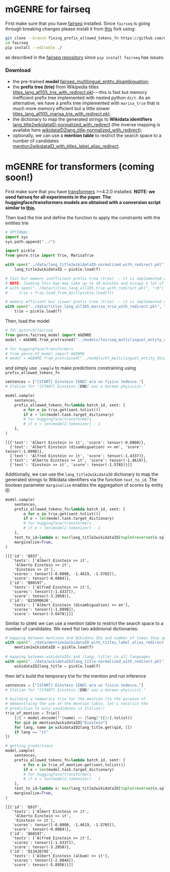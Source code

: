 # mGENRE for fairseq

First make sure that you have [fairseq](https://github.com/pytorch/fairseq) installed.
Since `fairseq` is going through breaking changes please install it from [this](https://github.com/nicola-decao/fairseq/tree/fixing_prefix_allowed_tokens_fn) fork using: 
```bash
git clone --branch fixing_prefix_allowed_tokens_fn https://github.com/nicola-decao/fairseq
cd fairseq
pip install --editable ./
``` 
as described in the [fairseq repository](https://github.com/pytorch/fairseq#requirements-and-installation) since `pip install fairseq` has issues. 

### Download
* the pre-trained **model** [fairseq_multilingual_entity_disambiguation](https://dl.fbaipublicfiles.com/GENRE/fairseq_multilingual_entity_disambiguation.tar.gz);
* the **prefix tree (trie)** from Wikipedia titles [titles_lang_all105_trie_with_redirect.pkl](http://dl.fbaipublicfiles.com/GENRE/titles_lang_all105_trie_with_redirect.pkl)---this is fast but memory inefficient prefix tree implemented with nested python `dict`. As an alternative, we have a prefix tree implemented with `marisa_trie` that is much more memory efficient but a little slower [titles_lang_all105_marisa_trie_with_redirect.pkl](http://dl.fbaipublicfiles.com/GENRE/titles_lang_all105_marisa_trie_with_redirect.pkl);
* the dictionary to map the generated strings to **Wikidata identifiers** [lang_title2wikidataID-normalized_with_redirect](https://dl.fbaipublicfiles.com/GENRE/lang_title2wikidataID-normalized_with_redirect.pkl) (the inverse mapping is availabe here [wikidataID2lang_title-normalized_with_redirect](https://dl.fbaipublicfiles.com/GENRE/wikidataID2lang_title-normalized_with_redirect.pkl));
* optionally, we can use a **mention table** to restrict the search space to a number of candidates [mention2wikidataID_with_titles_label_alias_redirect](https://dl.fbaipublicfiles.com/GENRE/mention2wikidataID_with_titles_label_alias_redirect.pkl).


# mGENRE for transformers (coming soon!)

First make sure that you have [transformers](https://github.com/huggingface/transformers) >=4.2.0 installed. 
**NOTE: we used fairseq for all experiments in the paper. The huggingface/transformers models are obtained with a conversion script similar to [this](https://github.com/huggingface/transformers/blob/master/src/transformers/models/bart/convert_bart_original_pytorch_checkpoint_to_pytorch.py).**

Then load the trie and define the function to apply the constraints with the entities trie


```python
# OPTIONAL:
import sys
sys.path.append("../")
```


```python
import pickle
from genre.trie import Trie, MarisaTrie

with open("../data/lang_title2wikidataID-normalized_with_redirect.pkl", "rb") as f:
    lang_title2wikidataID = pickle.load(f)

# fast but memory inefficient prefix tree (trie) -- it is implemented with nested python `dict`
# NOTE: loading this map may take up to 10 minutes and occupy a lot of RAM!
# with open("../data/titles_lang_all105_trie_with_redirect.pkl", "rb") as f:
#     trie = Trie.load_from_dict(pickle.load(f))

# memory efficient but slower prefix tree (trie) -- it is implemented with `marisa_trie`
with open("../data/titles_lang_all105_marisa_trie_with_redirect.pkl", "rb") as f:
    trie = pickle.load(f)
```

Then, load the model


```python
# for pytorch/fairseq
from genre.fairseq_model import mGENRE
model = mGENRE.from_pretrained("../models/fairseq_multilingual_entity_disambiguation").eval()

# for huggingface/transformers
# from genre.hf_model import mGENRE
# model = mGENRE.from_pretrained("../models/hf_multilingual_entity_disambiguation").eval()
```

and simply use `.sample` to make predictions constraining using `prefix_allowed_tokens_fn`


```python
sentences = ["[START] Einstein [END] era un fisico tedesco."]
# Italian for "[START] Einstein [END] was a German physicist."

model.sample(
    sentences,
    prefix_allowed_tokens_fn=lambda batch_id, sent: [
        e for e in trie.get(sent.tolist())
        if e < len(model.task.target_dictionary)
        # for huggingface/transformers
        # if e < len(model2.tokenizer) - 1
    ],
)
```




    [[{'text': 'Albert Einstein >> it', 'score': tensor(-0.0808)},
      {'text': 'Albert Einstein (disambiguation) >> en', 'score': tensor(-1.0998)},
      {'text': 'Alfred Einstein >> it', 'score': tensor(-1.4337)},
      {'text': 'Alberto Einstein >> it', 'score': tensor(-1.4619)},
      {'text': 'Einstein >> it', 'score': tensor(-1.5765)}]]



Additionally, we can use the `lang_title2wikidataID` dictionary to map the generated strings to Wikidata identifiers via the function `text_to_id`. The boolean parameter `marginalise` enables the aggregation of scores by entity ID


```python
model.sample(
    sentences,
    prefix_allowed_tokens_fn=lambda batch_id, sent: [
        e for e in trie.get(sent.tolist())
        if e < len(model.task.target_dictionary)
        # for huggingface/transformers
        # if e < len(model2.tokenizer) - 1
    ],
    text_to_id=lambda x: max(lang_title2wikidataID[tuple(reversed(x.split(" >> ")))], key=lambda y: int(y[1:])),
    marginalize=True,
)
```




    [[{'id': 'Q937',
       'texts': ['Albert Einstein >> it',
        'Alberto Einstein >> it',
        'Einstein >> it'],
       'scores': tensor([-0.0808, -1.4619, -1.5765]),
       'score': tensor(-0.0884)},
      {'id': 'Q60197',
       'texts': ['Alfred Einstein >> it'],
       'scores': tensor([-1.4337]),
       'score': tensor(-3.2058)},
      {'id': 'Q15990626',
       'texts': ['Albert Einstein (disambiguation) >> en'],
       'scores': tensor([-1.0998]),
       'score': tensor(-3.6478)}]]



Similar to `GENRE` we can use a mention table to restrict the search space to a number of candidates. We need fist two addinional dictionaries:


```python
# mapping between mentions and Wikidata IDs and number of times they appear on Wikipedia
with open("../data/mention2wikidataID_with_titles_label_alias_redirect.pkl", "rb") as f:
    mention2wikidataID = pickle.load(f)
    
# mapping between wikidataIDs and (lang, title) in all languages
with open("../data/wikidataID2lang_title-normalized_with_redirect.pkl", "rb") as f:
    wikidataID2lang_title = pickle.load(f)
```

then let's build the temporary trie for the mention and run inference


```python
sentences = ["[START] Einstein [END] era un fisico tedesco."]
# Italian for "[START] Einstein [END] was a German physicist."

# building a temporary trie for the mention (to the purpose of
# demonstraing the use of the mention table, let's restrict the
# prediction to only candidates in Italian!)
trie_of_mention = Trie([
    [2] + model.encode(f"{name} >> {lang}")[1:].tolist()
    for qid in mention2wikidataID["Einstein"]
    for lang, name in wikidataID2lang_title.get(qid, [])
    if lang == "it"
])

# getting predictions
model.sample(
    sentences,
    prefix_allowed_tokens_fn=lambda batch_id, sent: [
        e for e in trie_of_mention.get(sent.tolist())
        if e < len(model.task.target_dictionary)
        # for huggingface/transformers
        # if e < len(model2.tokenizer) - 1
    ],
    text_to_id=lambda x: max(lang_title2wikidataID[tuple(reversed(x.split(" >> ")))], key=lambda y: int(y[1:])),
    marginalize=True,
)
```




    [[{'id': 'Q937',
       'texts': ['Albert Einstein >> it',
        'Alberto Einstein >> it',
        'Einstein >> it'],
       'scores': tensor([-0.0808, -1.4619, -1.5765]),
       'score': tensor(-0.0884)},
      {'id': 'Q60197',
       'texts': ['Alfred Einstein >> it'],
       'scores': tensor([-1.4337]),
       'score': tensor(-3.2058)},
      {'id': 'Q13426745',
       'texts': ['Albert Einstein (album) >> it'],
       'scores': tensor([-2.0844]),
       'score': tensor(-5.8956)}]]


